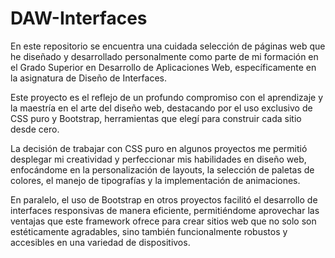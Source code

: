 # DAW-Interfaces

En este repositorio se encuentra una cuidada selección de páginas web que he diseñado y desarrollado personalmente como parte de mi formación en el Grado Superior en Desarrollo de Aplicaciones Web, específicamente en la asignatura de Diseño de Interfaces. 

Este proyecto es el reflejo de un profundo compromiso con el aprendizaje y la maestría en el arte del diseño web, destacando por el uso exclusivo de CSS puro y Bootstrap, herramientas que elegí para construir cada sitio desde cero.

La decisión de trabajar con CSS puro en algunos proyectos me permitió desplegar mi creatividad y perfeccionar mis habilidades en diseño web, enfocándome en la personalización de layouts, la selección de paletas de colores, el manejo de tipografías y la implementación de animaciones.

En paralelo, el uso de Bootstrap en otros proyectos facilitó el desarrollo de interfaces responsivas de manera eficiente, permitiéndome aprovechar las ventajas que este framework ofrece para crear sitios web que no solo son estéticamente agradables, sino también funcionalmente robustos y accesibles en una variedad de dispositivos.

